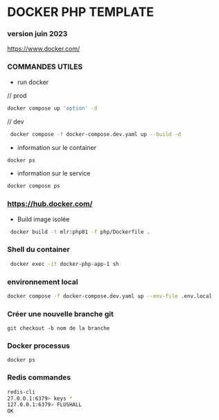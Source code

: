 # DOCKER PHP TEMPLATE 
### version juin 2023
https://www.docker.com/
### COMMANDES UTILES 
- run docker

// prod
```sh
docker compose up 'option' -d
```
// dev 
```sh
 docker compose -f docker-compose.dev.yaml up --build -d
```


- information sur le container
```sh
docker ps
```

- information sur le service
```sh
docker compose ps
```

### https://hub.docker.com/

- Build image isolée
```sh
 docker build -t mlr:php81 -f php/Dockerfile .
 ```

### Shell du container
```sh
 docker exec -it docker-php-app-1 sh
 ```

 ### environnement local
```sh
docker compose -f docker-compose.dev.yaml up --env-file .env.local
 ```

 ### Créer une nouvelle branche git 
 `git checkout -b nom de la branche  `


### Docker processus
`docker ps`

### Redis commandes
```sh
redis-cli
27.0.0.1:6379> keys *
127.0.0.1:6379> FLUSHALL
OK
 ```